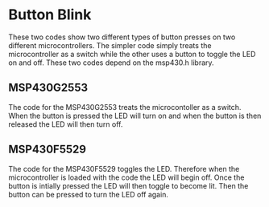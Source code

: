 # Button Blink
These two codes show two different types of button presses on two different microcontrollers. The simpler code simply treats the microcontroller as a switch while the other uses a button to toggle the LED on and off. These two codes depend on the msp430.h library. 

## MSP430G2553
The code for the MSP430G2553 treats the microcontoller as a switch. When the button is pressed the LED will turn on and when the button is then released the LED will then turn off.

## MSP430F5529
The code for the MSP430F5529 toggles the LED. Therefore when the microcontroller is loaded with the code the LED will begin off. Once the button is intially pressed the LED will then toggle to become lit. Then the button can be pressed to turn the LED off again. 
